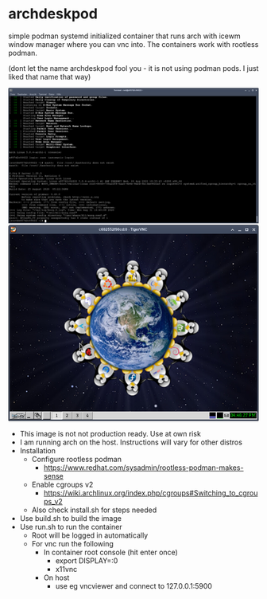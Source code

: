 # archdeskpod

simple podman systemd initialized container that runs arch with icewm window manager where you can vnc into. The containers work with rootless podman.

(dont let the name archdeskpod fool you - it is not using podman pods. I just liked that name that way)

![Login](https://github.com/saschalippert/archdeskpod/blob/master/login.png)
![VNC](https://github.com/saschalippert/archdeskpod/blob/master/vncviewer.png)

- This image is not not production ready. Use at own risk
- I am running arch on the host. Instructions will vary for other distros
- Installation
    - Configure rootless podman
        - https://www.redhat.com/sysadmin/rootless-podman-makes-sense
    - Enable cgroups v2
        - https://wiki.archlinux.org/index.php/cgroups#Switching_to_cgroups_v2
    - Also check install.sh for steps needed
- Use build.sh to build the image
- Use run.sh to run the container
    - Root will be logged in automatically
    - For vnc run the following
        - In container root console (hit enter once)
            - export DISPLAY=:0
            - x11vnc
        - On host
            - use eg vncviewer and connect to 127.0.0.1:5900
